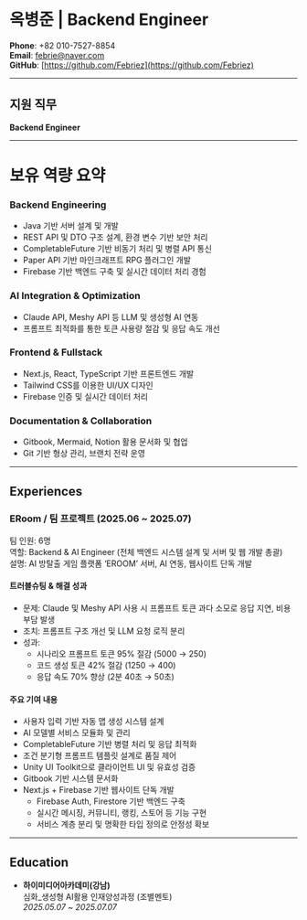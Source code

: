 # 옥병준 | Backend Engineer
**Phone**: +82 010-7527-8854  
**Email**: febrie@naver.com  
**GitHub**: [https://github.com/Febriez](https://github.com/Febriez)

---

## 지원 직무  
**Backend Engineer**

---

# 보유 역량 요약  

### Backend Engineering
- Java 기반 서버 설계 및 개발
- REST API 및 DTO 구조 설계, 환경 변수 기반 보안 처리
- CompletableFuture 기반 비동기 처리 및 병렬 API 통신
- Paper API 기반 마인크래프트 RPG 플러그인 개발
- Firebase 기반 백엔드 구축 및 실시간 데이터 처리 경험

### AI Integration & Optimization
- Claude API, Meshy API 등 LLM 및 생성형 AI 연동
- 프롬프트 최적화를 통한 토큰 사용량 절감 및 응답 속도 개선

### Frontend & Fullstack
- Next.js, React, TypeScript 기반 프론트엔드 개발
- Tailwind CSS를 이용한 UI/UX 디자인
- Firebase 인증 및 실시간 데이터 처리

### Documentation & Collaboration
- Gitbook, Mermaid, Notion 활용 문서화 및 협업
- Git 기반 형상 관리, 브랜치 전략 운영

---

## Experiences

### ERoom / 팀 프로젝트 (2025.06 ~ 2025.07)  
팀 인원: 6명  
역할: Backend & AI Engineer (전체 백엔드 시스템 설계 및 서버 및 웹 개발 총괄)  
설명: AI 방탈출 게임 플랫폼 ‘EROOM’ 서버, AI 연동, 웹사이트 단독 개발

#### 트러블슈팅 & 해결 성과
- 문제: Claude 및 Meshy API 사용 시 프롬프트 토큰 과다 소모로 응답 지연, 비용 부담 발생
- 조치: 프롬프트 구조 개선 및 LLM 요청 로직 분리
- 성과:
  - 시나리오 프롬프트 토큰 95% 절감 (5000 → 250)
  - 코드 생성 토큰 42% 절감 (1250 → 400)
  - 응답 속도 70% 향상 (2분 40초 → 50초)

#### 주요 기여 내용
- 사용자 입력 기반 자동 맵 생성 시스템 설계
- AI 모델별 서비스 모듈화 및 관리
- CompletableFuture 기반 병렬 처리 및 응답 최적화
- 조건 분기형 프롬프트 템플릿 설계로 품질 제어
- Unity UI Toolkit으로 클라이언트 UI 및 유효성 검증
- Gitbook 기반 시스템 문서화
- Next.js + Firebase 기반 웹사이트 단독 개발
  - Firebase Auth, Firestore 기반 백엔드 구축
  - 실시간 메시징, 커뮤니티, 랭킹, 스토어 등 기능 구현
  - 서비스 계층 분리 및 명확한 타입 정의로 안정성 확보

---

## Education  

- **하이미디어아카데미(강남)**  
  심화_생성형 AI활용 인재양성과정 (조별멘토)  
  *2025.05.07 ~ 2025.07.07*
